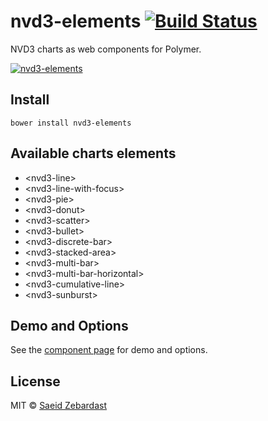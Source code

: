 # nvd3-elements [![Build Status](https://travis-ci.org/saeidzebardast/nvd3-elements.svg?branch=master)](https://travis-ci.org/saeidzebardast/nvd3-elements)

NVD3 charts as web components for Polymer.

[![nvd3-elements](https://raw.githubusercontent.com/saeidzebardast/nvd3-elements/master/nvd3-elements.png "nvd3-elements")](http://saeidzebardast.github.io/nvd3-elements)

## Install
```
bower install nvd3-elements
```


## Available charts elements
* &lt;nvd3-line&gt;
* &lt;nvd3-line-with-focus&gt;
* &lt;nvd3-pie&gt;
* &lt;nvd3-donut&gt;
* &lt;nvd3-scatter&gt;
* &lt;nvd3-bullet&gt;
* &lt;nvd3-discrete-bar&gt;
* &lt;nvd3-stacked-area&gt;
* &lt;nvd3-multi-bar&gt;
* &lt;nvd3-multi-bar-horizontal&gt;
* &lt;nvd3-cumulative-line&gt;
* &lt;nvd3-sunburst&gt;

## Demo and Options
See the [component page](http://saeidzebardast.github.io/nvd3-elements) for demo and options.

## License

MIT © [Saeid Zebardast](http://zebardast.com)
